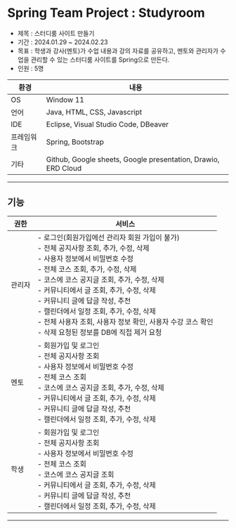 # Spring Team Project : Studyroom

- 제목 : 스터디룸 사이트 만들기
- 기간 : 2024.01.29 ~ 2024.02.23
- 목표 : 학생과 강사(멘토)가 수업 내용과 강의 자료를 공유하고, 멘토와 관리자가 수업을 관리할 수 있는 스터디룸 사이트를 Spring으로 만든다.
- 인원 : 5명

| 환경    | 내용                                                            |
| ----- | ------------------------------------------------------------- |
| OS    | Window 11                                                     |
| 언어    | Java, HTML, CSS, Javascript                                   |
| IDE   | Eclipse, Visual Studio Code, DBeaver                            |
| 프레임워크 | Spring, Bootstrap                                             |
| 기타    | Github, Google sheets, Google presentation, Drawio, ERD Cloud |

--------
## 기능

| 권한  | 서비스                                                                                                                                                                                                                                                                                          |
| --- | -------------------------------------------------------------------------------------------------------------------------------------------------------------------------------------------------------------------------------------------------------------------------------------------- |
| 관리자 | - 로그인(회원가입에선 관리자 회원 가입이 불가)<br>- 전체 공지사항 조회, 추가, 수정, 삭제<br>- 사용자 정보에서 비밀번호 수정<br>- 전체 코스 조회, 추가, 수정, 삭제<br>- 코스에 코스 공지글 조회, 추가, 수정, 삭제<br>- 커뮤니티에서 글 조회, 추가, 수정, 삭제<br>- 커뮤니티 글에 답글 작성, 추천<br>- 캘린더에서 일정 조회, 추가, 수정, 삭제<br>- 전체 사용자 조회, 사용자 정보 확인, 사용자 수강 코스 확인<br>- 삭제 요청된 정보를 DB에 직접 제거 요청 |
| 멘토  | - 회원가입 및 로그인<br>- 전체 공지사항 조회<br>- 사용자 정보에서 비밀번호 수정<br>- 전체 코스 조회<br>- 코스에 코스 공지글 조회, 추가, 수정, 삭제<br>- 커뮤니티에서 글 조회, 추가, 수정, 삭제<br>- 커뮤니티 글에 답글 작성, 추천<br>- 캘린더에서 일정 조회, 추가, 수정, 삭제                                                                                                             |
| 학생  | - 회원가입 및 로그인<br>- 전체 공지사항 조회<br>- 사용자 정보에서 비밀번호 수정<br>- 전체 코스 조회<br>- 코스에 코스 공지글 조회<br>- 커뮤니티에서 글 조회, 추가, 수정, 삭제<br>- 커뮤니티 글에 답글 작성, 추천<br>- 캘린더에서 일정 조회, 추가, 수정, 삭제                                                                                                                         |

-----

